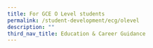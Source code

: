 ```yaml
---
title: For GCE O Level students
permalink: /student-development/ecg/olevel
description: ""
third_nav_title: Education & Career Guidance
---
```


